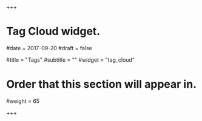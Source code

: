 +++
# Tag Cloud widget.

#date = 2017-09-20
#draft = false

#title = "Tags"
#subtitle = ""
#widget = "tag_cloud"

# Order that this section will appear in.
#weight = 65

+++
